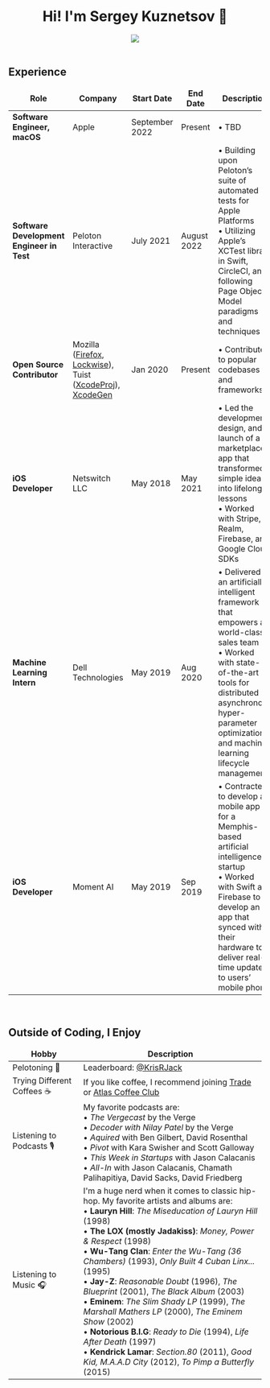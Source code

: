 <!---------------------------------Header------------------------------>

<div align="center">
    <h1>
        Hi! I'm Sergey Kuznetsov 👋
    </h1>
</div>


<!-------------------------------Social links--------------------------->

<div align="center">
	<a target="_blank" href="https://www.linkedin.com/in/sergey-kuznetsov-qa-automation/"><img src="https://img.shields.io/badge/-LinkedIn-0077B5?style=for-the-badge&logo=Linkedin&logoColor=white"></img></a>

</div>

<br>

<div align="left">
	<h2>Experience</h2>
<table>
  <thead align="center">
    <tr border: none;>
      <td><b>Role</b></td>
      <td><b>Company</b></td>
      <td><b>Start Date</b></td>
      <td><b>End Date</b></td>
      <td><b>Description</b></td>
    </tr>
  </thead>
	
  <tbody align="left">
  <tr>
  <td><b>Software Engineer, macOS</b></td>
	    <td>Apple</td>
	    <td>September 2022</td>
	    <td>Present</td>
	    <td>• TBD
	    </td>
  </tr>
    <tr>
	    <td><b>Software Development Engineer in Test</b></td>
	    <td>Peloton Interactive</td>
	    <td>July 2021</td>
	    <td>August 2022</td>
	    <td>• Building upon Peloton’s suite of automated tests for Apple Platforms<br>
	  	• Utilizing Apple’s XCTest library in Swift, CircleCI, and following Page Object Model paradigms and techniques
	    </td>
	  </tr> 
	  <tr>
		  <td><b>Open Source Contributor</b></td>
		  <td>Mozilla (<a href = "https://github.com/mozilla-mobile/firefox-ios/pulls?q=is%3Apr+author%3AKrisRJack">Firefox</a>, <a href = "https://github.com/mozilla-lockwise/lockwise-ios/pulls?q=is%3Apr+author%3AKrisRJack">Lockwise</a>), Tuist (<a href = "https://github.com/tuist/XcodeProj/pull/654">XcodeProj</a>), <a href = "https://github.com/yonaskolb/XcodeGen/issues/1150">XcodeGen</a></td>
		  <td>Jan 2020</td>
		  <td>Present</td>
		  <td>• Contributed to popular codebases and frameworks 
		  </td>
	  </tr>
	  <tr>
	    <td><b>iOS Developer</b></td>
      <td>Netswitch LLC</td>
      <td>May 2018</td>
      <td>May 2021</td>
      <td>• Led the development, design, and launch of a marketplace app that transformed a simple idea into lifelong lessons <br>
          • Worked with Stripe, Realm, Firebase, and Google Cloud SDKs</td>
    </tr>
    <tr>
	    <td><b>Machine Learning Intern</b></td>
      <td>Dell Technologies</td>
      <td>May 2019</td>
      <td>Aug 2020</td>
      <td>• Delivered an artificially intelligent framework that empowers a world-class sales team <br>
          • Worked with state-of-the-art tools for distributed asynchronous hyper-parameter optimization and machine learning lifecycle management 
      </td>
    </tr>
    <tr>
	    <td><b>iOS Developer</b></td>
      <td>Moment AI</td>
      <td>May 2019</td>
      <td>Sep 2019</td>
      <td>• Contracted to develop a mobile app for a Memphis-based artificial intelligence startup <br>
          • Worked with Swift and Firebase to develop an app that synced with their hardware to deliver real-time updates to users’ mobile phone
      </td>
    </tr>
    
  </tbody>
</table>
</div>

<br>

<div align="left">
	<h2>Outside of Coding, I Enjoy</h2>
	<table>
		<thead align="center">
			<tr border: none;>
				<td><b>Hobby</b></td>
				<td><b>Description</b></td>
			</tr>
		</thead>
		<tbody align="left">
		<tr>
				<td>Pelotoning 🚴‍</td>
			<td>
				Leaderboard: <a href="https://peloton.krisrjack.com">@KrisRJack</a>
			</td>
		</tr>
		<tr>
			<td>Trying Different Coffees ☕️</td>
			<td>
				If you like coffee, I recommend joining <a href="https://www.drinktrade.com">Trade</a> or <a href="https://www.drinktrade.com](https://atlascoffeeclub.com)">Atlas Coffee Club</a>
			</td>
		</tr>
		<tr>
			<td>Listening to Podcasts 🎙</td>
			<td>
				My favorite podcasts are:<br>
				• <i>The Vergecast</i> by the Verge<br>
				• <i>Decoder with Nilay Patel</i> by the Verge<br>
				• <i>Aquired</i> with Ben Gilbert, David Rosenthal<br>
				• <i>Pivot</i> with Kara Swisher and Scott Galloway<br>
				• <i>This Week in Startups</i> with Jason Calacanis<br>
				• <i>All-In</i> with Jason Calacanis, Chamath Palihapitiya, David Sacks, David Friedberg<br>
			</td>
		</tr>
		<tr>
			<td>Listening to Music 🎧</td>
			<td>
				I'm a huge nerd when it comes to classic hip-hop. My favorite artists and albums are: <br>
				• <b>Lauryn Hill</b>: <i>The Miseducation of Lauryn Hill</i> (1998) <br>
				• <b>The LOX (mostly Jadakiss)</b>: <i>Money, Power & Respect</i> (1998) <br>
				• <b>Wu-Tang Clan</b>: <i>Enter the Wu-Tang (36 Chambers)</i> (1993), <i>Only Built 4 Cuban Linx...</i> (1995) <br>
				• <b>Jay-Z</b>: <i>Reasonable Doubt</i> (1996), <i>The Blueprint</i> (2001), <i>The Black Album</i> (2003) <br>
				• <b>Eminem</b>: <i>The Slim Shady LP</i> (1999), <i>The Marshall Mathers LP</i> (2000), <i>The Eminem Show</i> (2002) <br>
				• <b>Notorious B.I.G</b>: <i>Ready to Die</i> (1994), <i>Life After Death</i> (1997) <br>
				• <b>Kendrick Lamar</b>: <i>Section.80</i> (2011), <i>Good Kid, M.A.A.D City</i> (2012), <i>To Pimp a Butterfly</i> (2015) 
			</td>
		</tr>
	</tbody>
</table>

</div>



